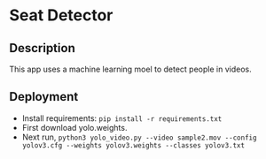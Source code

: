 # Seat Detector

## Description
This app uses a machine learning moel to detect people in videos.

## Deployment

* Install requirements: ```pip install -r requirements.txt```
* First download  yolo.weights.
* Next run, ```python3 yolo_video.py --video sample2.mov --config yolov3.cfg --weights yolov3.weights --classes yolov3.txt```
